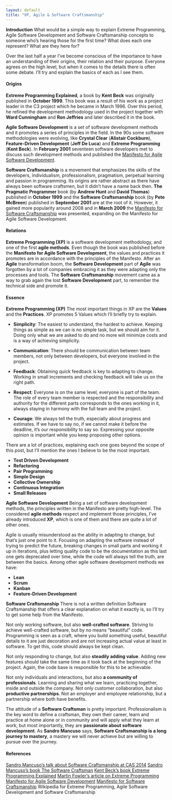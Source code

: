 ```yaml
---
layout: default
title: "XP, Agile & Software Craftsmanship"
---
```


**Introduction**
What would be a simple way to explain Extreme Programming, Agile Software Development and Software Craftsmanship concepts to someone who’s hearing those for the first time? What does each one represent? What are they here for?

Over the last half a year I’ve become conscious of the importance to have an understanding of their origins, their relation and their purpose. Everyone agrees on the high level, but when it comes to the details there is often some debate.
I’ll try and explain the basics of each as I see them.

#### Origins
**Extreme Programming Explained**, a book by **Kent Beck** was originally published in **October 1999**. This book was a result of his work as a project leader in the C3 project which he became in March 1996. Over this period, he refined the development methodology used in the project together with **Ward Cunningham** and **Ron Jeffries** and later described it in the book.

**Agile Software Development** is a set of software development methods and it promotes a series of principles in the field. In the 90s some software methodologies were evolving, like **Crystal Clear** (**Alistair Cockburn**), **Feature-Driven Development** (**Jeff De Luca**) and **Extreme Programming** (**Kent Beck**). In **February 2001** seventeen software developers met to discuss such development methods and published the [Manifesto for Agile Software Development](http://www.agilemanifesto.org/).

**Software Craftsmanship** is a movement that emphasizes the skills of the developers, individualism, professionalism, pragmatism, perpetual learning and passion in programming. Its origins are rather abstract as there have always been software craftsmen, but it didn’t have a name back then. **The Pragmatic Programmer** book (by **Andrew Hunt** and **David Thomas**) published in **October 1999** and the **Software Craftsmanship** book (by **Pete McBreen**) published in **September 2001** are at the root of it. However, it gained more popularity around 2008 and in **March 2009** the [Manifesto for Software Craftsmanship](http://manifesto.softwarecraftsmanship.org/) was presented, expanding on the Manifesto for Agile Software Development.

#### Relations
**Extreme Programming (XP)** is a software development methodology, and one of the first **agile methods**. Even though the book was published before the **Manifesto for Agile Software Development**, the values and practices it promotes are in accordance with the principles of the Manifesto.
After an **Agile** transformation boom, the **Software Development** part of **Agile** was forgotten by a lot of companies embracing it as they were adapting only the processes and tools. The **Software Craftsmanship** movement came as a way to grab again the lost **Software Development** part, to remember the technical side and promote it.

#### Essence
**Extreme Programming (XP)**
The most important things in XP are the **Values** and the **Practices**. XP promotes 5 Values which I’ll briefly try to explain.

* **Simplicity**: The easiest to understand, the hardest to achieve. Keeping things as simple as we can is no simple task, but we should aim for it. Doing only what we are asked to do and no more will minimize costs and is a way of achieving simplicity.

* **Communication**: There should be communication between team members, not only between developers, but everyone involved in the project.

* **Feedback**: Obtaining quick feedback is key to adapting to change. Working in small increments and checking feedback will take us on the right path.

* **Respect**: Everyone is on the same level, everyone is part of the team. The role of every team member is respected and the responsibility and authority for the different parts corresponds to the ones working in it, always staying in harmony with the full team and the project.

* **Courage**: We always tell the truth, especially about progress and estimates. If we have to say no, if we cannot make it before the deadline, it’s our responsibility to say so. Expressing your opposite opinion is important while you keep proposing other options.

There are a lot of practices, explaining each one goes beyond the scope of this post, but I’ll mention the ones I believe to be the most important.

* **Test Driven Development**
* **Refactoring**
* **Pair Programming**
* **Simple Design**
* **Collective Ownership**
* **Continuous Integration**
* **Small Releases**

**Agile Software Development**
Being a set of software development methods, the principles written in the Manifesto are pretty high-level. The considered **agile methods** respect and implement those principles, I’ve already introduced **XP**, which is one of them and there are quite a lot of other ones.

Agile is usually misunderstood as the ability in adapting to change, but that’s just one point to it. Focusing on adapting the software instead of trying to predict the future, breaking changes in small parts and working it up in iterations, plus letting quality code to be the documentation as this last one gets deprecated over time, while the code will always tell the truth, are between the basics.
Among other agile software development methods we have:

* **Lean**
* **Scrum**
* **Kanban**
* **Feature-Driven Development**

**Software Craftsmanship**
There is not a written definition Software Craftsmanship that offers a clear explanation on what it exactly is, so I’ll try to get some help from the Manifesto.

Not only working software, but also **well-crafted software**. Striving to achieve well-crafted software, but by no means “beautiful” code. Programming is seen as a craft, where you build something useful, beautiful details to it are just decoration and are not increasing actual value at least in software. To get this, code should always be kept clean.

Not only responding to change, but also **steadily adding value**. Adding new features should take the same time as it took back at the beginning of the project. Again, the code base is responsible for this to be achievable.

Not only individuals and interactions, but also **a community of professionals**. Learning and sharing what we learn, practicing together, inside and outside the company.
Not only customer collaboration, but also **productive partnerships**. Not an employer and employee relationship, but a partnership where both have benefits.

The attitude of a **Software Craftsman** is pretty important. Professionalism is the key word to define a craftsman, they own their career, learn and practice at home alone or in community and will apply what they learn at work, but most importantly, they are **passionate about software development**.
As **Sandro Mancuso** says, **Software Craftsmanship is a long journey to mastery**, a mastery we will never achieve but are willing to pursue over the journey.

#### References
[Sandro Mancuso’s talk about Software Craftsmanship at CAS 2014](https://www.youtube.com/watch?v=9OhXqBlCmrM)
[Sandro Mancuso’s book The Software Craftsman](http://www.amazon.com/Software-Craftsman-Professionalism-Pragmatism-Robert-ebook/dp/B00QXAGIDO/ref=mt_kindle?_encoding=UTF8&amp;me=)
[Kent Beck’s book Extreme Programming Explained](http://www.amazon.com/Extreme-Programming-Explained-Embrace-Change-ebook/dp/B00N1ZN6C0/ref=mt_kindle?_encoding=UTF8&amp;me=)
[Martin Fowler’s article on Extreme Programming](http://martinfowler.com/bliki/ExtremeProgramming.html)
[Manifesto for Agile Software Development](http://www.agilemanifesto.org/)
[Manifesto for Software Craftsmanship](http://manifesto.softwarecraftsmanship.org/)
Wikipedia for Extreme Programming, Agile Software Development and Software Craftsmanship
